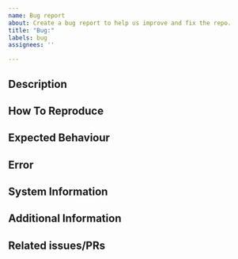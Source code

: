 ```yaml
---
name: Bug report
about: Create a bug report to help us improve and fix the repo.
title: "Bug:"
labels: bug
assignees: ''

---
```


## Description

<!--
Describe the bug in a clear and concise way.
-->

## How To Reproduce

<!--
Add Steps to reproduce the behaviour:

--- Example ---

1. Go to X
2. Click on Y
3. Scroll down to Z
4. See error

-->

## Expected Behaviour

<!--
A clear and concise description of what you expected to happen.

--- Example ---

I expected X.

-->

## Error

<!--
If applicable, add log/error to help explain your problem.
-->

## System Information

<!--
Offer some useful information regarding your system.

--- Example ---

- OS: [e.g. linux-64]
- Browser [e.g. chrome, safari]
- Version [e.g. 22]

-->

## Additional Information
<!--
Add any other information about the problem here.
-->

## Related issues/PRs

<!--
Add other linked tasks here.
-->
